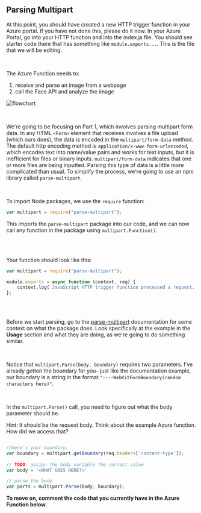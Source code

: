 ## Parsing Multipart

At this point, you should have created a new HTTP trigger function in your Azure portal. If you have not done this, please do it now. 
In your Azure Portal, go into your HTTP function and into the index.js file. You should see starter code there that has something like `module.exports...`.
This is the file that we will be editing.

<br />

The Azure Function needs to:

1. receive and parse an image from a webpage
2. call the Face API and analyze the image 

![flowchart](https://github.com/emsesc/creating-an-emotion-reader-with-azure/blob/main/images/parsemultipart.png)

<br />


We're going to be focusing on Part 1, which involves parsing multipart form data. In any HTML `<Form>` element that receives involves a file upload (which ours does), the data is encoded in the `multipart/form-data` method. The default http encoding method is `application/x-www-form-urlencoded`, which encodes text into name/value pairs and works for text inputs, but it is inefficient for files or binary inputs. `multipart/form-data` indicates that one or more files are being inputted. Parsing this type of data is a little more complicated than usual. To simplify the process, we're going to use an npm library called `parse-multipart`.  

<br />


To import Node packages, we use the `require`  function:

```js
var multipart = require("parse-multipart");
```

This imports the `parse-multipart`  package into our code, and we can now call any function in the package using `multipart.Function()`. 

<br />
<br />

Your function should look like this:

```js
var multipart = require("parse-multipart");

module.exports = async function (context, req) {
    context.log('JavaScript HTTP trigger function processed a request.'); 
};
 
```

<br />

Before we start parsing, go to the [parse-multipart](https://www.npmjs.com/package/parse-multipart) documentation for some context on what the package does.  Look specifically at the example in the **Usage** section and what they are doing, as we're going to do something similar.

<br />

Notice that `multipart.Parse(body, boundary)`  requires two parameters.  I've already gotten the boundary for you– just like the documentation example, our boundary is a string in the format `"----WebKitFormBoundary(random characters here)"`. 

<br />

In the `multipart.Parse()` call, you need to figure out what the body parameter should be.

Hint: It should be the request body. Think about the example Azure function. How did we access that?

```js

//here's your boundary:
var boundary = multipart.getBoundary(req.headers['content-type']);
  
// TODO: assign the body variable the correct value
var body = '<WHAT GOES HERE?>'

// parse the body
var parts = multipart.Parse(body, boundary);
```

**To move on, comment the code that you currently have in the Azure Function below.**
